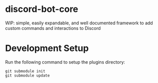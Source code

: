# discord-bot-core
WIP: simple, easily expandable, and well documented framework to add custom commands and interactions to Discord

# Development Setup
Run the following command to setup the plugins directory:
```git
git submodule init
git submodule update
```